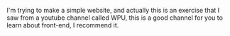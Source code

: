 I'm trying to make a simple website, and actually this is an exercise that I saw from a youtube channel called WPU, this is a good channel for you to learn about front-end, I recommend it.
<br>

